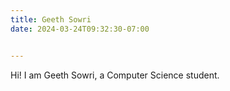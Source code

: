 ```yaml
---
title: Geeth Sowri
date: 2024-03-24T09:32:30-07:00


---
```


Hi! I am Geeth Sowri, a Computer Science student.
